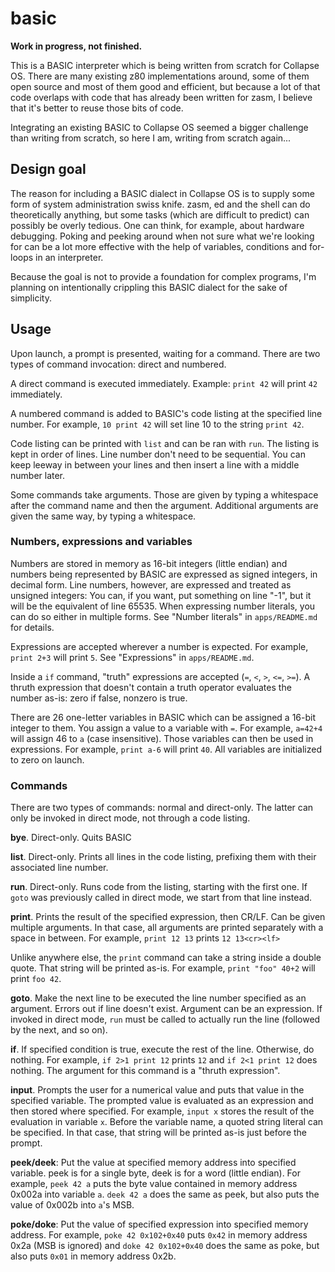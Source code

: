 # basic

**Work in progress, not finished.**

This is a BASIC interpreter which is being written from scratch for Collapse OS.
There are many existing z80 implementations around, some of them open source
and most of them good and efficient, but because a lot of that code overlaps
with code that has already been written for zasm, I believe that it's better to
reuse those bits of code.

Integrating an existing BASIC to Collapse OS seemed a bigger challenge than
writing from scratch, so here I am, writing from scratch again...

## Design goal

The reason for including a BASIC dialect in Collapse OS is to supply some form
of system administration swiss knife. zasm, ed and the shell can do
theoretically anything, but some tasks (which are difficult to predict) can
possibly be overly tedious. One can think, for example, about hardware
debugging. Poking and peeking around when not sure what we're looking for can
be a lot more effective with the help of variables, conditions and for-loops in
an interpreter.

Because the goal is not to provide a foundation for complex programs, I'm
planning on intentionally crippling this BASIC dialect for the sake of
simplicity. 

## Usage

Upon launch, a prompt is presented, waiting for a command. There are two types
of command invocation: direct and numbered.

A direct command is executed immediately. Example: `print 42` will print `42`
immediately.

A numbered command is added to BASIC's code listing at the specified line
number. For example, `10 print 42` will set line 10 to the string `print 42`.

Code listing can be printed with `list` and can be ran with `run`. The listing
is kept in order of lines. Line number don't need to be sequential. You can
keep leeway in between your lines and then insert a line with a middle number
later.

Some commands take arguments. Those are given by typing a whitespace after the
command name and then the argument. Additional arguments are given the same way,
by typing a whitespace.

### Numbers, expressions and variables

Numbers are stored in memory as 16-bit integers (little endian) and numbers
being represented by BASIC are expressed as signed integers, in decimal form.
Line numbers, however, are expressed and treated as unsigned integers: You can,
if you want, put something on line "-1", but it will be the equivalent of line
65535. When expressing number literals, you can do so either in multiple forms.
See "Number literals" in `apps/README.md` for details.

Expressions are accepted wherever a number is expected. For example,
`print 2+3` will print `5`.  See "Expressions" in `apps/README.md`.

Inside a `if` command, "truth" expressions are accepted (`=`, `<`, `>`, `<=`,
`>=`). A thruth expression that doesn't contain a truth operator evaluates the
number as-is: zero if false, nonzero is true.

There are 26 one-letter variables in BASIC which can be assigned a 16-bit
integer to them. You assign a value to a variable with `=`. For example,
`a=42+4` will assign 46 to `a` (case insensitive). Those variables can then
be used in expressions. For example, `print a-6` will print `40`. All variables
are initialized to zero on launch.

### Commands

There are two types of commands: normal and direct-only. The latter can only
be invoked in direct mode, not through a code listing.

**bye**. Direct-only. Quits BASIC

**list**. Direct-only. Prints all lines in the code listing, prefixing them
with their associated line number.

**run**. Direct-only. Runs code from the listing, starting with the first one.
If `goto` was previously called in direct mode, we start from that line instead.

**print**. Prints the result of the specified expression, then CR/LF. Can be
given multiple arguments. In that case, all arguments are printed separately
with a space in between. For example, `print 12 13` prints `12 13<cr><lf>`

Unlike anywhere else, the `print` command can take a string inside a double
quote. That string will be printed as-is. For example, `print "foo" 40+2` will
print `foo 42`.

**goto**. Make the next line to be executed the line number specified as an
argument. Errors out if line doesn't exist. Argument can be an expression. If
invoked in direct mode, `run` must be called to actually run the line (followed
by the next, and so on).

**if**. If specified condition is true, execute the rest of the line. Otherwise,
do nothing. For example, `if 2>1 print 12` prints `12` and `if 2<1 print 12`
does nothing. The argument for this command is a "thruth expression".

**input**. Prompts the user for a numerical value and puts that value in the
specified variable. The prompted value is evaluated as an expression and then
stored where specified. For example, `input x` stores the result of the
evaluation in variable `x`. Before the variable name, a quoted string literal
can be specified. In that case, that string will be printed as-is just before
the prompt.

**peek/deek**: Put the value at specified memory address into specified
variable. peek is for a single byte, deek is for a word (little endian). For
example, `peek 42 a` puts the byte value contained in memory address 0x002a
into variable `a`. `deek 42 a` does the same as peek, but also puts the value
of 0x002b into `a`'s MSB.

**poke/doke**: Put the value of specified expression into specified memory
address. For example, `poke 42 0x102+0x40` puts `0x42` in memory address
0x2a (MSB is ignored) and `doke 42 0x102+0x40` does the same as poke, but also
puts `0x01` in memory address 0x2b.
